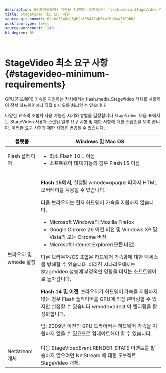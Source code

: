 ```yaml
---
description: GPU(하드웨어) 가속을 지원하는 장치에서는 flash.media.StageVideo 객체를 사용하여 장치 하드웨어에서 직접 비디오를 처리할 수 있습니다.
title: StageVideo 최소 요구 사항
source-git-commit: 02ebc3548a254b2a6554f1ab34afbb3ea5f09bb8
workflow-type: tm+mt
source-wordcount: '248'
ht-degree: 0%

---
```


# StageVideo 최소 요구 사항{#stagevideo-minimum-requirements}

GPU(하드웨어) 가속을 지원하는 장치에서는 flash.media.StageVideo 객체를 사용하여 장치 하드웨어에서 직접 비디오를 처리할 수 있습니다.

<!--<a id="section_64DDAA8DB215493E8A7CA6636819D350"></a>-->

다양한 요소의 조합이 사용 가능한 시기와 방법을 결정합니다 `StageVideo`. 다음 표에서는 StageVideo 사용과 관련된 일부 요구 사항 및 제한 사항에 대한 스냅숏을 보여 줍니다. 이러한 요구 사항과 제한 사항은 변경될 수 있습니다.

<table id="table_882F4462A5AE47E28A60A39D112164A7"> 
 <thead> 
  <tr> 
   <th colname="col1" class="entry"> 플랫폼 </th> 
   <th colname="col2" class="entry"> Windows 및 Mac OS </th> 
  </tr>
 </thead>
 <tbody> 
  <tr> 
   <td colname="col1"> Flash 플레이어 </td> 
   <td colname="col2"> 
    <ul id="ul_s42_lm2_jp"> 
     <li id="li_308FA9EC206B437A9EE04C29F9480B73">최소 Flash 10.1 이상 </li> 
     <li id="li_5898EDB0D12A43389076BCC7F4A27A0A">소프트웨어 대체 기능의 경우 Flash 15 이상 </li> 
    </ul> </td> 
  </tr> 
  <tr> 
   <td colname="col1">브라우저 및 <span class="codeph"> wmode</span> 설정 </td> 
   <td colname="col2"> <p><b>Flash 15에서</b>, 설정됨 <span class="codeph"> wmode=opaque</span> 따라서 HTML 오버레이를 사용할 수 있습니다. </p> <p>다음 브라우저는 현재 하드웨어 가속을 지원하지 않습니다. 
     <ul id="ul_frv_ykf_jp"> 
      <li id="li_3D407A61FEE042A9B85A6EFACA6D7719">Microsoft Windows의 Mozilla Firefox </li> 
      <li id="li_39B85AC352564DA8B86EA826638F1F4B">Google Chrome 26 이전 버전 및 Windows XP 및 Vista의 모든 Chrome 버전 </li> 
      <li id="li_0042BA6070C849E6B7C4B4BF4333F712">Microsoft Internet Explorer(모든 버전) </li> 
     </ul>다른 브라우저/OS 조합은 하드웨어 가속화에 대한 액세스를 방해할 수 있습니다. 이러한 시나리오에서는 <span class="codeph"> StageVideo</span> 성능에 부정적인 영향을 미치는 소프트웨어로 돌아갑니다. </p> <p><b>Flash 14 및 이전</b>, 브라우저가 하드웨어 가속을 지원하지 않는 경우 Flash 플레이어를 GPU에 직접 렌더링할 수 있지만 설정할 수 있습니다 <span class="codeph"> wmode=direct</span> 이 렌더링을 활성화합니다. <p>팁: 2009년 이전의 GPU 드라이버는 하드웨어 가속을 지원하지 않을 수 있으므로 업데이트해야 할 수 있습니다. </p> </p> </td> 
  </tr> 
  <tr> 
   <td colname="col1"> NetStream 개체 </td> 
   <td colname="col2">다음 <span class="codeph"> StageVideoEvent.RENDER_STATE</span> 이벤트를 발송하지 않으려면 <span class="codeph"> NetStream</span> 에 대한 오브젝트 <span class="codeph"> StageVideo</span> 개체. </td> 
  </tr> 
 </tbody> 
</table>
